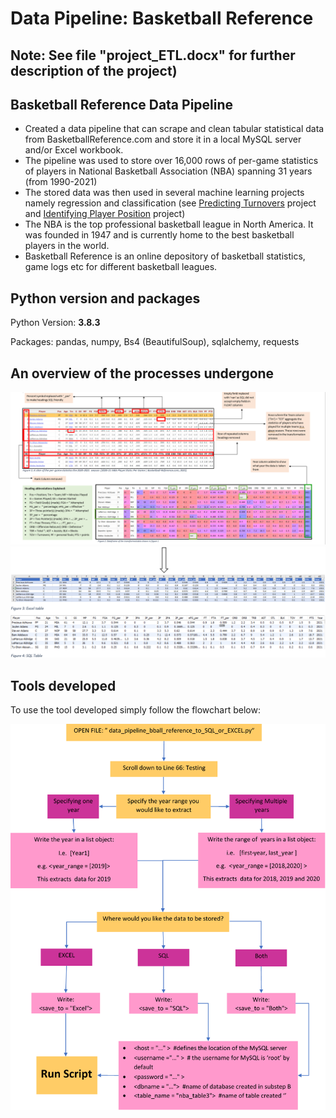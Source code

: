 #  Data Pipeline: Basketball Reference 

## Note: See file "project_ETL.docx" for further description of the project)


## Basketball Reference Data Pipeline
- Created a data pipeline that can scrape and clean tabular statistical data from BasketballReference.com and store it in a local MySQL server and/or Excel workbook. 
- The pipeline was used to store over 16,000 rows of per-game statistics of players in National Basketball Association (NBA) spanning 31 years (from 1990-2021)
- The stored data was then used in several machine learning projects namely regression and classification (see [Predicting Turnovers](https://github.com/favourumeh/Multiple_Linear_Regression---Predicting-Turnovers-) project and [Identifying Player Position](https://github.com/favourumeh/Identifying-Player-Position) project)  
- The NBA is the top professional basketball league in North America. It was founded in 1947 and is currently home to the best basketball players in the world. 
- Basketball Reference is an online depository of basketball statistics, game logs etc for different basketball leagues.  

## Python version and packages 
Python Version: **3.8.3**

Packages: pandas, numpy, Bs4 (BeautifulSoup),	sqlalchemy, requests


## An overview of the processes undergone 
![](/Cleaning%20Actions.png)
![](https://github.com/favourumeh/DATA-PIPELINE/blob/main/Excel%20file%20example.png)

## Tools developed 
To use the tool developed simply follow the flowchart below:

![](https://github.com/favourumeh/DATA-PIPELINE/blob/main/Pipeline%20tool%20flowchart.png)



